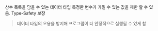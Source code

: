 상수 목록을 담을 수 있는 데이터 타입
특정한 변수가 가질 수 있는 값을 제한 할 수 있음. 
Type-Safety 보장
> 데이터 타입의 오용을 방지해 프로그램이 더 안정적으로 실행될 수 있게 함 
